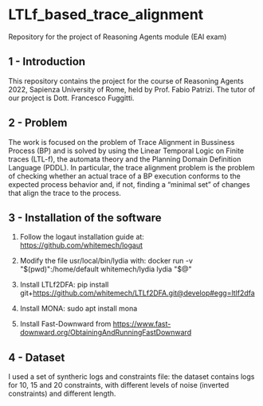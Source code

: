 # LTLf_based_trace_alignment

Repository for the project of Reasoning Agents module (EAI exam)

## 1 - Introduction

This repository contains the project for the course of Reasoning Agents 2022, Sapienza University of Rome, held by Prof. Fabio Patrizi. The tutor of our project is  Dott. Francesco Fuggitti.

## 2 - Problem

The work is focused on the problem of Trace Alignment in Bussiness Process (BP) and is solved by using the Linear Temporal Logic on Finite traces (LTL-f), the automata theory and the Planning Domain Definition Language (PDDL). In particular, the trace alignment problem is the problem of checking whether an actual trace of a BP execution conforms to the expected process behavior and, if not, finding a “minimal set” of changes that align the trace to the process.

## 3 - Installation of the software

1. Follow the logaut installation guide at: https://github.com/whitemech/logaut

2. Modify the file usr/local/bin/lydia with: docker run -v "$(pwd)":/home/default whitemech/lydia lydia "$@"

3. Install LTLf2DFA: pip install git+https://github.com/whitemech/LTLf2DFA.git@develop#egg=ltlf2dfa

4. Install MONA: sudo apt install mona

5. Install Fast-Downward from https://www.fast-downward.org/ObtainingAndRunningFastDownward

## 4 - Dataset

I used a set of syntheric logs and constraints file: the dataset contains logs for 10, 15 and 20 constraints, with different levels of noise (inverted constraints) and different length.
